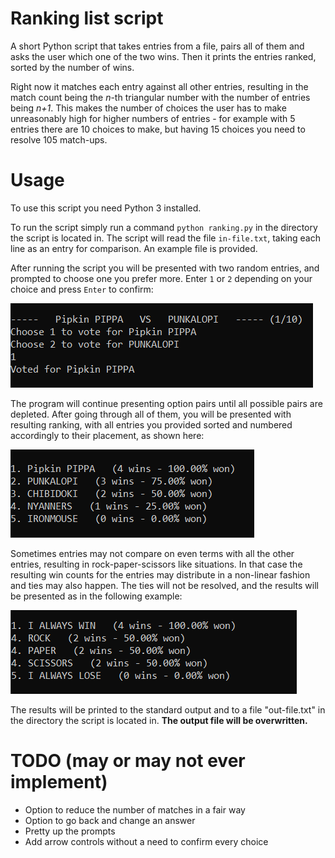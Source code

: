 # Ranking list script
A short Python script that takes entries from a file, pairs all of them and asks the user which one of the two wins. Then it prints the entries ranked, sorted by the number of wins.

Right now it matches each entry against all other entries, resulting in the match count being the *n*-th triangular number with the number of entries being *n+1*. This makes the number of choices the user has to make unreasonably high for higher numbers of entries - for example with 5 entries there are 10 choices to make, but having 15 choices you need to resolve 105 match-ups.

# Usage
To use this script you need Python 3 installed.

To run the script simply run a command `python ranking.py` in the directory the script is located in. The script will read the file `in-file.txt`, taking each line as an entry for comparison. An example file is provided.

After running the script you will be presented with two random entries, and prompted to choose one you prefer more. Enter `1` or `2` depending on your choice and press `Enter` to confirm:

![Example prompt](./examples/prompt.png)

The program will continue presenting option pairs until all possible pairs are depleted. After going through all of them, you will be presented with resulting ranking, with all entries you provided sorted and numbered accordingly to their placement, as shown here: 

![Example prompt](./examples/results-even.png)

Sometimes entries may not compare on even terms with all the other entries, resulting in rock-paper-scissors like situations. In that case the resulting win counts for the entries may distribute in a non-linear fashion and ties may also happen. The ties will not be resolved, and the results will be presented as in the following example:

![Example prompt](./examples/results-tied.png)

The results will be printed to the standard output and to a file "out-file.txt" in the directory the script is located in. **The output file will be overwritten.** 

# TODO (may or may not ever implement)
* Option to reduce the number of matches in a fair way
* Option to go back and change an answer 
* Pretty up the prompts
* Add arrow controls without a need to confirm every choice
